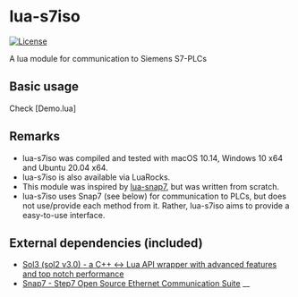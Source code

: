 # lua-s7iso

[![License](http://img.shields.io/badge/License-MIT-brightgreen.svg)](LICENSE)

A lua module for communication to Siemens S7-PLCs

## Basic usage
Check [Demo.lua]

## Remarks

- lua-s7iso was compiled and tested with macOS 10.14, Windows 10 x64 and Ubuntu 20.04 x64.
- lua-s7iso is also available via LuaRocks.
- This module was inspired by [lua-snap7](https://github.com/srdgame/lua-snap7), but was written from scratch.
- lua-s7iso uses Snap7 (see below) for communication to PLCs, but does not use/provide each method from it. Rather, lua-s7iso aims to provide a easy-to-use interface.

## External dependencies (included)
- [Sol3 (sol2 v3.0) - a C++ <-> Lua API wrapper with advanced features and top notch performance]( https://github.com/ThePhD/sol2 )
- [Snap7 - Step7 Open Source Ethernet Communication Suite](http://snap7.sourceforge.net)
__